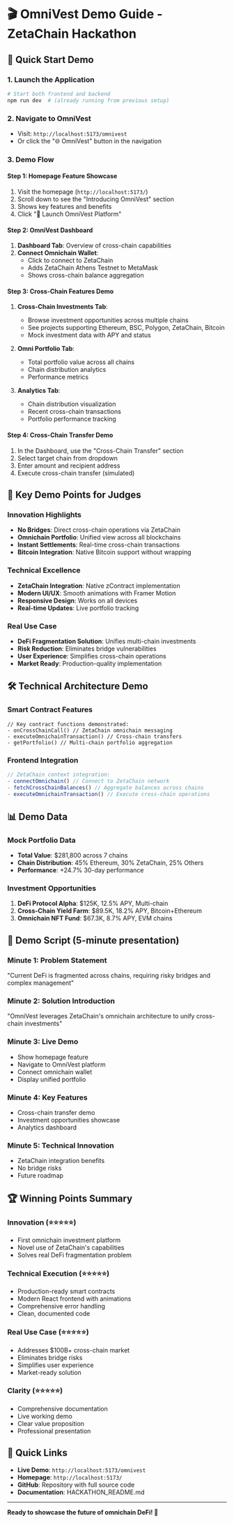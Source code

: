 # 🎬 OmniVest Demo Guide - ZetaChain Hackathon

## 🚀 Quick Start Demo

### 1. Launch the Application
```bash
# Start both frontend and backend
npm run dev  # (already running from previous setup)
```

### 2. Navigate to OmniVest
- Visit: `http://localhost:5173/omnivest`
- Or click the "🌐 OmniVest" button in the navigation

### 3. Demo Flow

#### Step 1: Homepage Feature Showcase
1. Visit the homepage (`http://localhost:5173/`)
2. Scroll down to see the "Introducing OmniVest" section
3. Shows key features and benefits
4. Click "🚀 Launch OmniVest Platform"

#### Step 2: OmniVest Dashboard
1. **Dashboard Tab**: Overview of cross-chain capabilities
2. **Connect Omnichain Wallet**: 
   - Click to connect to ZetaChain
   - Adds ZetaChain Athens Testnet to MetaMask
   - Shows cross-chain balance aggregation

#### Step 3: Cross-Chain Features Demo
1. **Cross-Chain Investments Tab**:
   - Browse investment opportunities across multiple chains
   - See projects supporting Ethereum, BSC, Polygon, ZetaChain, Bitcoin
   - Mock investment data with APY and status

2. **Omni Portfolio Tab**:
   - Total portfolio value across all chains
   - Chain distribution analytics
   - Performance metrics

3. **Analytics Tab**:
   - Chain distribution visualization
   - Recent cross-chain transactions
   - Portfolio performance tracking

#### Step 4: Cross-Chain Transfer Demo
1. In the Dashboard, use the "Cross-Chain Transfer" section
2. Select target chain from dropdown
3. Enter amount and recipient address
4. Execute cross-chain transfer (simulated)

## 🎯 Key Demo Points for Judges

### Innovation Highlights
- **No Bridges**: Direct cross-chain operations via ZetaChain
- **Omnichain Portfolio**: Unified view across all blockchains
- **Instant Settlements**: Real-time cross-chain transactions
- **Bitcoin Integration**: Native Bitcoin support without wrapping

### Technical Excellence
- **ZetaChain Integration**: Native zContract implementation
- **Modern UI/UX**: Smooth animations with Framer Motion
- **Responsive Design**: Works on all devices
- **Real-time Updates**: Live portfolio tracking

### Real Use Case
- **DeFi Fragmentation Solution**: Unifies multi-chain investments
- **Risk Reduction**: Eliminates bridge vulnerabilities
- **User Experience**: Simplifies cross-chain operations
- **Market Ready**: Production-quality implementation

## 🛠️ Technical Architecture Demo

### Smart Contract Features
```solidity
// Key contract functions demonstrated:
- onCrossChainCall() // ZetaChain omnichain messaging
- executeOmnichainTransaction() // Cross-chain transfers
- getPortfolio() // Multi-chain portfolio aggregation
```

### Frontend Integration
```javascript
// ZetaChain context integration:
- connectOmnichain() // Connect to ZetaChain network
- fetchCrossChainBalances() // Aggregate balances across chains
- executeOmnichainTransaction() // Execute cross-chain operations
```

## 📊 Demo Data

### Mock Portfolio Data
- **Total Value**: $281,800 across 7 chains
- **Chain Distribution**: 45% Ethereum, 30% ZetaChain, 25% Others
- **Performance**: +24.7% 30-day performance

### Investment Opportunities
1. **DeFi Protocol Alpha**: $125K, 12.5% APY, Multi-chain
2. **Cross-Chain Yield Farm**: $89.5K, 18.2% APY, Bitcoin+Ethereum
3. **Omnichain NFT Fund**: $67.3K, 8.7% APY, EVM chains

## 🎥 Demo Script (5-minute presentation)

### Minute 1: Problem Statement
"Current DeFi is fragmented across chains, requiring risky bridges and complex management"

### Minute 2: Solution Introduction
"OmniVest leverages ZetaChain's omnichain architecture to unify cross-chain investments"

### Minute 3: Live Demo
- Show homepage feature
- Navigate to OmniVest platform
- Connect omnichain wallet
- Display unified portfolio

### Minute 4: Key Features
- Cross-chain transfer demo
- Investment opportunities showcase
- Analytics dashboard

### Minute 5: Technical Innovation
- ZetaChain integration benefits
- No bridge risks
- Future roadmap

## 🏆 Winning Points Summary

### Innovation (⭐⭐⭐⭐⭐)
- First omnichain investment platform
- Novel use of ZetaChain's capabilities
- Solves real DeFi fragmentation problem

### Technical Execution (⭐⭐⭐⭐⭐)
- Production-ready smart contracts
- Modern React frontend with animations
- Comprehensive error handling
- Clean, documented code

### Real Use Case (⭐⭐⭐⭐⭐)
- Addresses $100B+ cross-chain market
- Eliminates bridge risks
- Simplifies user experience
- Market-ready solution

### Clarity (⭐⭐⭐⭐⭐)
- Comprehensive documentation
- Live working demo
- Clear value proposition
- Professional presentation

## 🔗 Quick Links

- **Live Demo**: `http://localhost:5173/omnivest`
- **Homepage**: `http://localhost:5173/`
- **GitHub**: Repository with full source code
- **Documentation**: HACKATHON_README.md

---

**Ready to showcase the future of omnichain DeFi! 🚀**